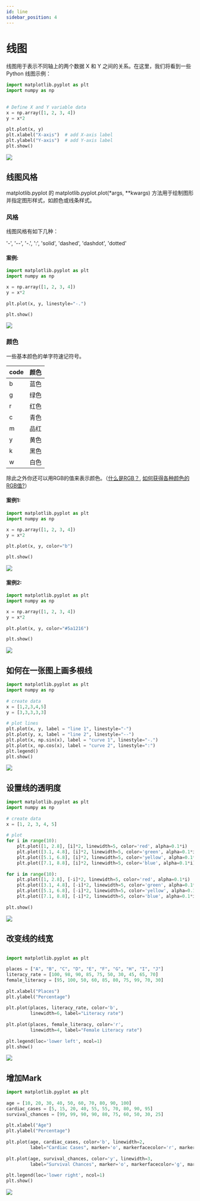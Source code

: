 ```yaml
---
id: line
sidebar_position: 4
---
```


# 线图

线图用于表示不同轴上的两个数据 X 和 Y 之间的关系。在这里，我们将看到一些 Python 线图示例：

```python
import matplotlib.pyplot as plt
import numpy as np
  
  
# Define X and Y variable data
x = np.array([1, 2, 3, 4])
y = x*2
  
plt.plot(x, y)
plt.xlabel("X-axis")  # add X-axis label
plt.ylabel("Y-axis")  # add Y-axis label
plt.show()
```
![](./img/matplotlib_11.png)

## 线图风格
matplotlib.pyplot 的 matplotlib.pyplot.plot(*args, **kwargs) 方法用于绘制图形并指定图形样式，如颜色或线条样式。

### 风格

线图风格有如下几种：

'-', '--', '-.', ':', 'solid', 'dashed', 'dashdot', 'dotted'

#### 案例:

```python
import matplotlib.pyplot as plt
import numpy as np

x = np.array([1, 2, 3, 4])
y = x*2
  
plt.plot(x, y, linestyle="-.")

plt.show()
```
![](./img/matplotlib_12.png)



### 颜色
一些基本颜色的单字符速记符号。

| code | 颜色 |
|:--------------------|:--------------------|
| b | 蓝色 |
| g | 绿色 |
| r | 红色 |
| c | 青色 |
| m | 品红 |
| y | 黄色 |
| k | 黑色 |
| w | 白色 |

除此之外你还可以用RGB的值来表示颜色。（[什么是RGB？](https://zh.wikipedia.org/zh-hans/%E4%B8%89%E5%8E%9F%E8%89%B2%E5%85%89%E6%A8%A1%E5%BC%8F), [如何获得各种颜色的RGB值?](https://www.rapidtables.com/web/color/RGB_Color.html)）

#### 案例1:

```python
import matplotlib.pyplot as plt
import numpy as np

x = np.array([1, 2, 3, 4])
y = x*2
  
plt.plot(x, y, color="b")

plt.show()
```
![](./img/matplotlib_13.png)



#### 案例2:

```python
import matplotlib.pyplot as plt
import numpy as np

x = np.array([1, 2, 3, 4])
y = x*2
  
plt.plot(x, y, color="#5a1216")

plt.show()
```
![](./img/matplotlib_14.png)

## 如何在一张图上画多根线

```python
import matplotlib.pyplot as plt
import numpy as np
  
# create data
x = [1,2,3,4,5]
y = [3,3,3,3,3]
  
# plot lines
plt.plot(x, y, label = "line 1", linestyle="-")
plt.plot(y, x, label = "line 2", linestyle="--")
plt.plot(x, np.sin(x), label = "curve 1", linestyle="-.")
plt.plot(x, np.cos(x), label = "curve 2", linestyle=":")
plt.legend()
plt.show()
```
![](./img/matplotlib_15.png)


## 设置线的透明度

```python
import matplotlib.pyplot as plt
import numpy as np
  
# create data
x = [1, 2, 3, 4, 5]
  
# plot
for i in range(10):
    plt.plot([1, 2.8], [i]*2, linewidth=5, color='red', alpha=0.1*i)
    plt.plot([3.1, 4.8], [i]*2, linewidth=5, color='green', alpha=0.1*i)
    plt.plot([5.1, 6.8], [i]*2, linewidth=5, color='yellow', alpha=0.1*i)
    plt.plot([7.1, 8.8], [i]*2, linewidth=5, color='blue', alpha=0.1*i)
      
for i in range(10):
    plt.plot([1, 2.8], [-i]*2, linewidth=5, color='red', alpha=0.1*i)
    plt.plot([3.1, 4.8], [-i]*2, linewidth=5, color='green', alpha=0.1*i)
    plt.plot([5.1, 6.8], [-i]*2, linewidth=5, color='yellow', alpha=0.1*i)
    plt.plot([7.1, 8.8], [-i]*2, linewidth=5, color='blue', alpha=0.1*i)
      
plt.show()
```
![](./img/matplotlib_16.png)

## 改变线的线宽

```python

import matplotlib.pyplot as plt
  
places = ["A", "B", "C", "D", "E", "F", "G", "H", "I", "J"]
literacy_rate = [100, 98, 90, 85, 75, 50, 30, 45, 65, 70]
female_literacy = [95, 100, 50, 60, 85, 80, 75, 99, 70, 30]
  
plt.xlabel("Places")
plt.ylabel("Percentage")
  
plt.plot(places, literacy_rate, color='b',
         linewidth=6, label="Literacy rate")
  
plt.plot(places, female_literacy, color='r',
         linewidth=4, label="Female Literacy rate")
  
plt.legend(loc='lower left', ncol=1)
plt.show()
```
![](./img/matplotlib_17.png)

## 增加Mark

```python
import matplotlib.pyplot as plt
  
age = [10, 20, 30, 40, 50, 60, 70, 80, 90, 100]
cardiac_cases = [5, 15, 20, 40, 55, 55, 70, 80, 90, 95]
survival_chances = [99, 99, 90, 90, 80, 75, 60, 50, 30, 25]
  
plt.xlabel("Age")
plt.ylabel("Percentage")
  
plt.plot(age, cardiac_cases, color='b', linewidth=2,
         label="Cardiac Cases", marker='o', markerfacecolor='r', markersize=12)
  
plt.plot(age, survival_chances, color='y', linewidth=3,
         label="Survival Chances", marker='o', markerfacecolor='g', markersize=12)
  
plt.legend(loc='lower right', ncol=1)
plt.show()
```
![](./img/matplotlib_18.png)